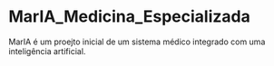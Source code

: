 # MarIA_Medicina_Especializada
MarIA é um proejto inicial de um sistema médico integrado com uma inteligência artificial.
